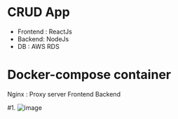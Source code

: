 # CRUD App
* Frontend : ReactJs
* Backend: NodeJs
* DB : AWS RDS

# Docker-compose container
Nginx : Proxy server
  Frontend
  Backend

#1. 
![image](https://user-images.githubusercontent.com/74950655/100134675-e8913000-2ecb-11eb-864c-79ab3509ec94.png)
